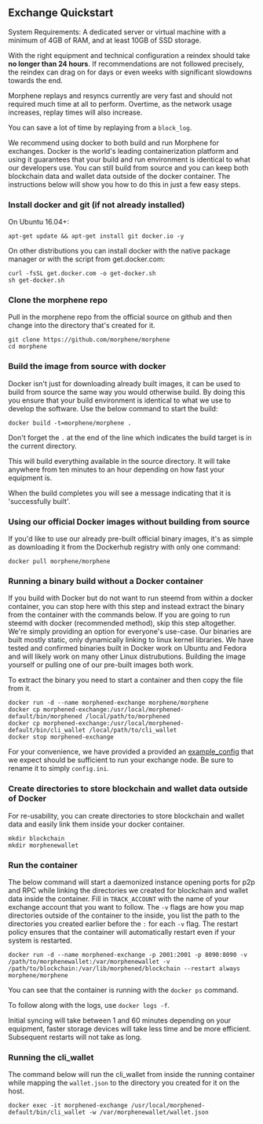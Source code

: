 Exchange Quickstart
-------------------

System Requirements: A dedicated server or virtual machine with a minimum of 4GB of RAM, and at least 10GB of SSD storage.

With the right equipment and technical configuration a reindex should take **no longer than 24 hours**.  If recommendations are not followed precisely, the reindex can drag on for days or even weeks with significant slowdowns towards the end.

Morphene replays and resyncs currently are very fast and should not required much time at all to perform. Overtime, as the network usage increases, replay times will also increase.

You can save a lot of time by replaying from a `block_log`.

We recommend using docker to both build and run Morphene for exchanges. Docker is the world's leading containerization platform and using it guarantees that your build and run environment is identical to what our developers use. You can still build from source and you can keep both blockchain data and wallet data outside of the docker container. The instructions below will show you how to do this in just a few easy steps.

### Install docker and git (if not already installed)

On Ubuntu 16.04+:
```
apt-get update && apt-get install git docker.io -y
```

On other distributions you can install docker with the native package manager or with the script from get.docker.com:
```
curl -fsSL get.docker.com -o get-docker.sh
sh get-docker.sh
```

### Clone the morphene repo

Pull in the morphene repo from the official source on github and then change into the directory that's created for it.
```
git clone https://github.com/morphene/morphene
cd morphene
```

### Build the image from source with docker

Docker isn't just for downloading already built images, it can be used to build from source the same way you would otherwise build. By doing this you ensure that your build environment is identical to what we use to develop the software. Use the below command to start the build:

```
docker build -t=morphene/morphene .
```

Don't forget the `.` at the end of the line which indicates the build target is in the current directory.

This will build everything available in the source directory. It will take anywhere from ten minutes to an hour depending on how fast your equipment is.

When the build completes you will see a message indicating that it is 'successfully built'.

### Using our official Docker images without building from source

If you'd like to use our already pre-built official binary images, it's as simple as downloading it from the Dockerhub registry with only one command:

```
docker pull morphene/morphene
```

### Running a binary build without a Docker container

If you build with Docker but do not want to run steemd from within a docker container, you can stop here with this step and instead extract the binary from the container with the commands below. If you are going to run steemd with docker (recommended method), skip this step altogether. We're simply providing an option for everyone's use-case. Our binaries are built mostly static, only dynamically linking to linux kernel libraries. We have tested and confirmed binaries built in Docker work on Ubuntu and Fedora and will likely work on many other Linux distrubutions. Building the image yourself or pulling one of our pre-built images both work.

To extract the binary you need to start a container and then copy the file from it.

```
docker run -d --name morphened-exchange morphene/morphene
docker cp morphened-exchange:/usr/local/morphened-default/bin/morphened /local/path/to/morphened
docker cp morphened-exchange:/usr/local/morphened-default/bin/cli_wallet /local/path/to/cli_wallet
docker stop morphened-exchange
```

For your convenience, we have provided a provided an [example\_config](example\_config.ini) that we expect should be sufficient to run your exchange node. Be sure to rename it to simply `config.ini`.

### Create directories to store blockchain and wallet data outside of Docker

For re-usability, you can create directories to store blockchain and wallet data and easily link them inside your docker container.

```
mkdir blockchain
mkdir morphenewallet
```

### Run the container

The below command will start a daemonized instance opening ports for p2p and RPC  while linking the directories we created for blockchain and wallet data inside the container. Fill in `TRACK_ACCOUNT` with the name of your exchange account that you want to follow. The `-v` flags are how you map directories outside of the container to the inside, you list the path to the directories you created earlier before the `:` for each `-v` flag. The restart policy ensures that the container will automatically restart even if your system is restarted.

```
docker run -d --name morphened-exchange -p 2001:2001 -p 8090:8090 -v /path/to/morphenewallet:/var/morphenewallet -v /path/to/blockchain:/var/lib/morphened/blockchain --restart always morphene/morphene
```

You can see that the container is running with the `docker ps` command.

To follow along with the logs, use `docker logs -f`.

Initial syncing will take between 1 and 60 minutes depending on your equipment, faster storage devices will take less time and be more efficient. Subsequent restarts will not take as long.

### Running the cli_wallet

The command below will run the cli_wallet from inside the running container while mapping the `wallet.json` to the directory you created for it on the host.

```
docker exec -it morphened-exchange /usr/local/morphened-default/bin/cli_wallet -w /var/morphenewallet/wallet.json
```